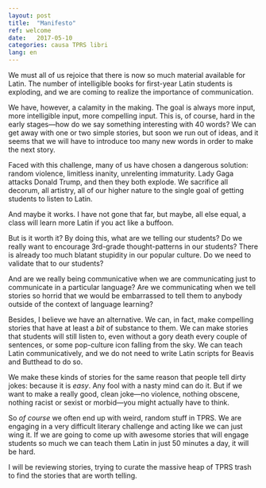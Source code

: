 ```yaml
---
layout: post
title:  "Manifesto"
ref: welcome
date:   2017-05-10
categories: causa TPRS libri
lang: en
---
```


We must all of us rejoice that there is now so much material available
for Latin. The number of intelligible books for first-year Latin students
is exploding, and we are coming to realize the importance of communication.

We have, however, a calamity in the making. The goal is always more input,
more intelligible input, more compelling input. This is, of course, hard in
the early stages—how do we say something interesting with 40 words? We can
get away with one or two simple stories, but soon we run out of ideas, and
it seems that we will have to introduce too many new words in order to
make the next story.

Faced with this challenge, many of us have chosen a dangerous solution:
random violence, limitless inanity, unrelenting immaturity. Lady Gaga
attacks Donald Trump, and then they both explode. We sacrifice all decorum,
all artistry, all of our higher nature to the single goal of getting
students to listen to Latin.

And maybe it works. I have not gone that far, but maybe, all else equal, a
class will learn more Latin if you act like a buffoon.

But is it worth it? By doing this, what are we telling our students? Do we
really want to encourage 3rd-grade thought-patterns in our students? There
is already too much blatant stupidity in our popular culture. Do we need
to validate that to our students?

And are we really being communicative when we are communicating just to
communicate in a particular language? Are we communicating when we tell
stories so horrid that we would be embarrassed to tell them to anybody
outside of the context of language learning?

Besides, I believe we have an alternative. We can, in fact, make compelling
stories that have at least a *bit* of substance to them. We can make
stories that students will still listen to, even without a gory death every
couple of sentences, or some pop-culture icon falling from the sky. We can
teach Latin communicatively, and we do not need to write Latin scripts for
Beavis and Butthead to do so.

We make these kinds of stories for the same reason that people tell dirty
jokes: because it is *easy*. Any fool with a nasty mind can do it. But if
we want to make a really good, clean joke—no violence, nothing obscene,
nothing racist or sexist or morbid—you might actually have to think.

So *of course* we often end up with weird, random stuff in TPRS. We are
engaging in a very difficult literary challenge and acting like we can just
wing it. If we are going to come up with awesome stories that will engage
students so much we can teach them Latin in just 50 minutes a day, it will
be hard.

I will be reviewing stories, trying to curate the massive heap of TPRS
trash to find the stories that are worth telling.
